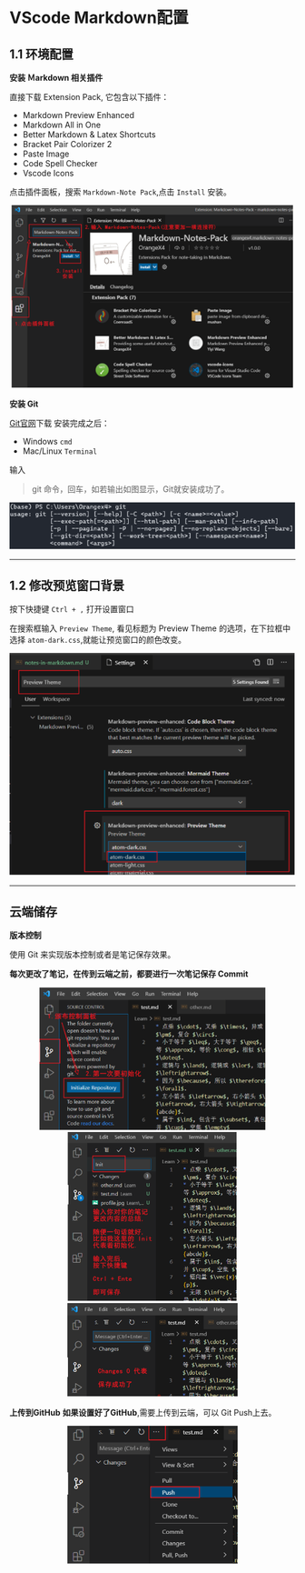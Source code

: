
# VScode Markdown配置

## 1.1 环境配置

**安装 Ｍarkdown 相关插件**

直接下载 Extension Pack, 它包含以下插件：
* Markdown Preview Enhanced
* Markdown All in One
* Better Markdown & Latex Shortcuts
* Bracket Pair Colorizer 2
* Paste Image
* Code Spell Checker
* Vscode Icons

点击插件面板，搜索 ```Markdown-Note Pack```,点击 ```Install``` 安装。

<div align = center><img src="images/Screenshot from 2021-12-25 06-22-17.png" width=500></div>

**安装 Git**

[Git官网](https://git-scm.com/downloads)下载
安装完成之后：
*   Windows ```cmd```
*   Mac/Linux ```Terminal```

输入
> git
命令，回车，如若输出如图显示，Git就安装成功了。

<div align=center><img src="images/Screenshot from 2021-12-25 07-02-02.png"></div>

---

## 1.2 修改预览窗口背景

按下快捷键 ```Ctrl + ,``` 打开设置窗口

在搜索框输入 ```Preview Theme```, 看见标题为 Preview Theme 的选项，在下拉框中选择 ```atom-dark.css```,就能让预览窗口的颜色改变。

<div align = center ><img src="images/Screenshot from 2021-12-25 07-06-48.png"></div>

---

## 云端储存

**版本控制**

使用 Git 来实现版本控制或者是笔记保存效果。

**每次更改了笔记，在传到云端之前，都要进行一次笔记保存 Commit**

<div align = center ><img src="images/Screenshot from 2021-12-25 07-10-25.png" width = 400></div>
<div align = center ><img src="images/Screenshot from 2021-12-25 07-12-02.png" width = 300></div>
<div align = center ><img src="images/Screenshot from 2021-12-25 07-12-56.png" width = 300></div>

**上传到GitHub**
**如果设置好了GitHub**,需要上传到云端，可以 Git Push上去。

<div align = center ><img src="images/Screenshot from 2021-12-25 07-16-08.png" width = 300></div>


